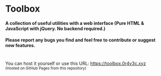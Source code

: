# Toolbox

#### A collection of useful utilities with a web interface (Pure HTML & JavaScript with jQuery. No backend required.)

#### Please report any bugs you find and feel free to contribute or suggest new features.

#

You can host it yourself or use this URL: https://toolbox.0r4v3c.xyz \
<sup>(Hosted on GitHub Pages from this repository)</sup>
